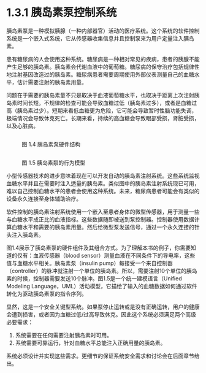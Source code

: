 # 1.3.1 胰岛素泵控制系统

胰岛素泵是一种模拟胰腺（一种内部器官）活动的医疗系统。这个系统的软件控制系统是一个嵌入式系统，它从传感器收集信息并且控制泵来为用户定量注入胰岛素。

患有糖尿病的人会使用这种系统。糖尿病是一种相对常见的疾病，患者的胰腺不能产生足够的胰岛素。胰岛素会代谢血液中的葡萄糖。糖尿病的保守治疗包括规律性地注射基因改造过的胰岛素。糖尿病患者需要周期使用外部仪表测量自己的血糖水平，估计需要注射的胰岛素用量。

问题在于需要的胰岛素量不只是取决于血液葡萄糖水平，也取决于距离上次注射胰岛素时间长短。不规律的检查可能会导致血糖过低（胰岛素过多），或者是血糖过高（胰岛素过少）。短期来看低血糖更为危险，它可能会导致暂时性脑功能失调，极端情况会导致休克死亡。长期来看，持续的高血糖会导致眼部受损，肾脏受损，以及心脏病。



<figure><img src="../../../../.gitbook/assets/图1.3.1.4.png" alt=""><figcaption><p>图 1.4 胰岛素泵硬件结构</p></figcaption></figure>

<figure><img src="../../../../.gitbook/assets/图1.3.1.5.png" alt=""><figcaption><p>图 1.5 胰岛素泵的行为模型</p></figcaption></figure>

小型传感器技术的进步意味着现在可以开发自动的胰岛素注射系统。这些系统监视血糖水平并且在需要时注入适量的胰岛素。类似图中的胰岛素注射系统现已可用，难以自己控制血糖水平的患者会使用这种系统。未来，糖尿病患者可能会有类似的设备永久连接至身体辅助治疗。

软件控制的胰岛素注射系统使用一个嵌入至患者身体的微型传感器，用于测量一些与血糖水平成正比的血液指标。这些数据随即被送到泵控制器。控制器使用数据计算血糖水平和需要的胰岛素用量。然后给微型泵发送信号，通过一个永久连接的针头注入胰岛素。

图1.4展示了胰岛素泵的硬件组件及其组合方式。为了理解本书的例子，你需要知道的仅有：血液传感器（blood sensor）测量血液在不同条件下的导电率，这些值与血糖水平相关。胰岛素泵（insulin pump）每接受一个来自控制器（controller）的脉冲就注射一个单位的胰岛素。所以，需要注射10个单位的胰岛素的时候，控制器需要发送10个脉冲。图1.5是一个统一建模语言（Unified Modeling Language，UML）活动模型，它描绘了输入的血糖数据如何通过软件转化为驱动胰岛素泵的指令序列。

显然，这是一个安全关键型系统。如果泵停止运转或是没有正确运转，用户的健康会遭到损害，或者因为血糖过低/过高导致休克。因此这个系统必须满足两个高级必要需求：

1. 系统需要在任何需要注射胰岛素时可用。
2. 系统需要可靠运行，针对血糖水平总能注入正确用量的胰岛素。

系统必须设计并实现这些需求。更细节的保证系统安全需求和讨论会在后面章节给出。
